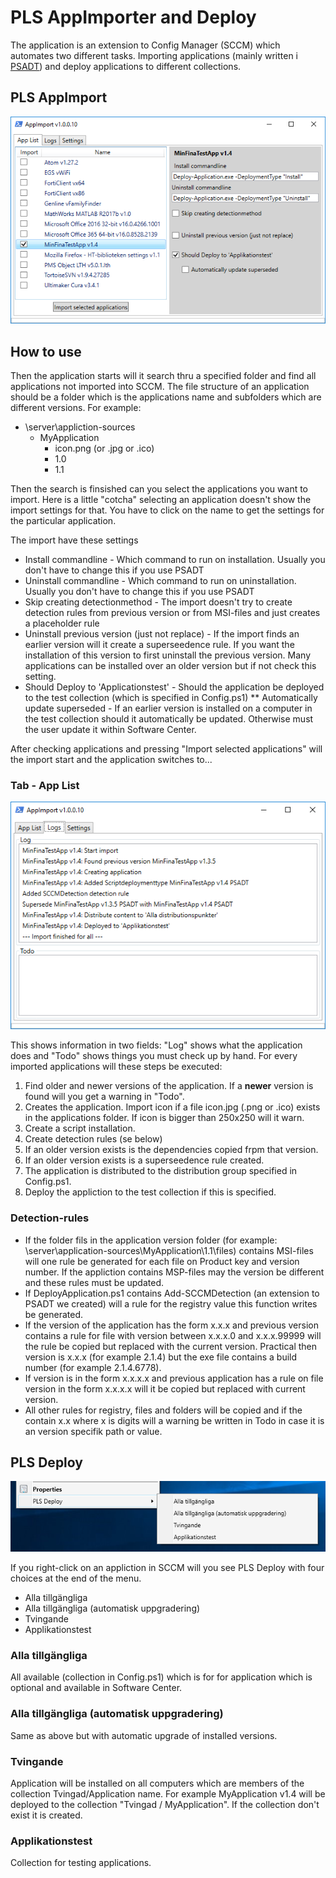 # PLS AppImporter and Deploy

The application is an extension to Config Manager (SCCM) which automates two different tasks. Importing applications (mainly written i [PSADT](http://psappdeploytoolkit.com/)) and deploy applications to different collections.

## PLS AppImport

![AppImport](Images/app-list.png)

## How to use

Then the application starts will it search thru a specified folder and find all applications not imported into SCCM. The file structure of an application should be a folder which is the applications name and subfolders which are different versions. For example:

* \\server\appliction-sources
    * MyApplication
        * icon.png (or .jpg or .ico)
        * 1.0
        * 1.1

Then the search is finsished can you select the applications you want to import. Here is a little "cotcha" selecting an application doesn't show the import settings for that. You have to click on the name to get the settings for the particular application.

The import have these settings

* Install commandline -
Which command to run on installation. Usually you don't have to change this if you use PSADT
* Uninstall commandline -
Which command to run on uninstallation. Usually you don't have to change this if you use PSADT
* Skip creating detectionmethod -
The import doesn't try to create detection rules from previous version or from MSI-files and just creates a placeholder rule
* Uninstall previous version (just not replace) - 
If the import finds an earlier version will it create a superseedence rule. If you want the installation of this version to first uninstall the previous version.
Many applications can be installed over an older version but if not check this setting.
* Should Deploy to 'Applicationstest' - 
Should the application be deployed to the test collection (which is specified in Config.ps1)
** Automatically update superseded - 
If an earlier version is installed on a computer in the test collection should it automatically be updated. Otherwise must the user update it within Software Center.

After checking applications and pressing "Import selected applications" will the import start and the application switches to...

### Tab - App List

![AppImport](Images/log.png)

This shows information in two fields: "Log" shows what the application does and "Todo" shows things you must check up by hand. For every imported applications will these steps be executed:

1. Find older and newer versions of the application. If a **newer** version is found will you get a warning in "Todo".
1. Creates the application. Import icon if a file icon.jpg (.png or .ico) exists in the applications folder. If icon is bigger than 250x250 will it warn.
1. Create a script installation.
1. Create detection rules (se below)
1. If an older version exists is the dependencies copied frpm that version.
1. If an older version exists is a superseedence rule created.
1. The application is distributed to the distribution group specified in Config.ps1.
1. Deploy the appliction to the test collection if this is specified.

### Detection-rules

* If the folder fils in the application version folder (for example: \\server\application-sources\MyApplication\1.1\files) contains MSI-files will one rule be generated
for each file on Product key and version number. If the appliction contains MSP-files may the version be different and these rules must be updated.
* If DeployApplication.ps1 contains Add-SCCMDetection (an extension to PSADT we created) will a rule for the registry value this function writes be generated.
* If the version of the application has the form x.x.x and previous version contains a rule for file with version between x.x.x.0 and x.x.x.99999 will the rule be copied
but replaced with the current version. Practical then version is x.x.x (for example 2.1.4) but the exe file contains a build number (for example 2.1.4.6778).
* If version is in the form x.x.x.x and previous application has a rule on file version in the form x.x.x.x will it be copied but replaced with current version.
* All other rules for registry, files and folders will be copied and if the contain x.x where x is digits will a warning be written in Todo in case it is an version specifik path or value.

## PLS Deploy

![AppImport](Images/pls-deploy-menu.png)

If you right-click on an appliction in SCCM will you see PLS Deploy with four choices at the end of the menu.

* Alla tillgängliga
* Alla tillgängliga (automatisk uppgradering) 
* Tvingande
* Applikationstest

### Alla tillgängliga
All available (collection in Config.ps1) which is for for application which is optional and available in Software Center.

### Alla tillgängliga (automatisk uppgradering)
Same as above but with automatic upgrade of installed versions.

### Tvingande
Application will be installed on all computers which are members of the collection Tvingad/Application name. For example MyApplication v1.4 will be deployed to the collection "Tvingad / MyApplication". If the collection don't exist it is created.

### Applikationstest
Collection for testing applications.
